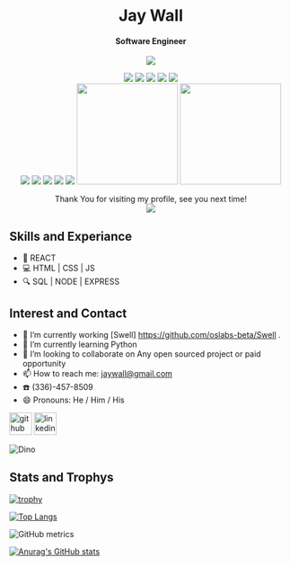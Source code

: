 
 <h1 align='center'>
 Jay Wall
 </h1>
 
 <h4 align='center'>
 Software Engineer 
 </h4>
 
<p align='center'>
<img src='https://thumbs.dreamstime.com/b/front-end-development-vector-concept-laptop-javascript-html-code-window-header-footer-banner-template-modern-172373798.jpg'>
</p>
 

<p align='center'>
  <img src="https://img.shields.io/badge/Code-JavaScript-informational?style=flat&logo=JavaScript&color=F7DF1E">
  <img src="https://img.shields.io/badge/Code-React-informational?style=flat&logo=react&color=61DAFB">
  <img src="https://img.shields.io/badge/Code-Node.js-informational?style=flat&logo=Node.js&color=3D883B">
  <img src="https://img.shields.io/badge/Code-HTML5-informational?style=flat&logo=HTML5&color=E34F26">
  <img src="https://img.shields.io/badge/Style-CSS3-informational?style=flat&logo=CSS3&color=1572B6">
  <br>
  <img src="https://img.shields.io/badge/Tool-PostgreSQL-informational?style=flat&logo=PostgreSQL&color=336791">
  <img src="https://img.shields.io/badge/Tool-NPM-informational?style=flat&logo=NPM&color=CB0000">
  <img src="https://img.shields.io/badge/Tool-Yarn-informational?style=flat&logo=Yarn&color=2C8EBB">
  <img src="https://img.shields.io/badge/Tool-Git-informational?style=flat&logo=Git&color=F05032">
  <img src="https://img.shields.io/badge/Tool-GitHub-informational?style=flat&logo=GitHub&color=181717">
  
  <img src="https://capsule-render.vercel.app/api?type=slice&color=gradient&height=90" width="180">
  <img src="https://capsule-render.vercel.app/api?type=slice&color=gradient&height=90&reversal=true" width="180">
   
</p>




<div align="center"> 
  Thank You for visiting my profile, see you next time!
  <br>
  <img src="https://profile-counter.glitch.me/Robbins180/count.svg" />
</div>


## Skills and Experiance

- 🤩  REACT
- 💻  HTML | CSS | JS
- 🔍  SQL | NODE | EXPRESS

## Interest and Contact

- 🔭 I’m currently working [Swell] https://github.com/oslabs-beta/Swell . 
- 🌱 I’m currently learning Python 
- 👯 I’m looking to collaborate on Any open sourced project or paid opportunity 
- 📫 How to reach me: jaywall@gmail.com 
- ☎️ (336)-457-8509
- 😄 Pronouns: He / Him / His 


[<img src='https://cdn.jsdelivr.net/npm/simple-icons@3.0.1/icons/github.svg' alt='github' height='40'>](https://github.com/Robbins180)  [<img src='https://cdn.jsdelivr.net/npm/simple-icons@3.0.1/icons/linkedin.svg' alt='linkedin' height='40'>](https://www.linkedin.com/in/https://www.linkedin.com/in/drew-robbins//)  


![Dino](https://storage.googleapis.com/gweb-uniblog-publish-prod/original_images/Dino_non-birthday_version.gif)




## Stats and Trophys

[![trophy](https://github-profile-trophy.vercel.app/?username=hanswand)](https://github.com/ryo-ma/github-profile-trophy)





[![Top Langs](https://github-readme-stats.vercel.app/api/top-langs/?username=hanswand)](https://github.com/anuraghazra/github-readme-stats)

 

![GitHub metrics](https://metrics.lecoq.io/Robbins180)  


[![Anurag's GitHub stats](https://github-readme-stats.vercel.app/api?username=hanswand)](https://github.com/anuraghazra/github-readme-stats)





